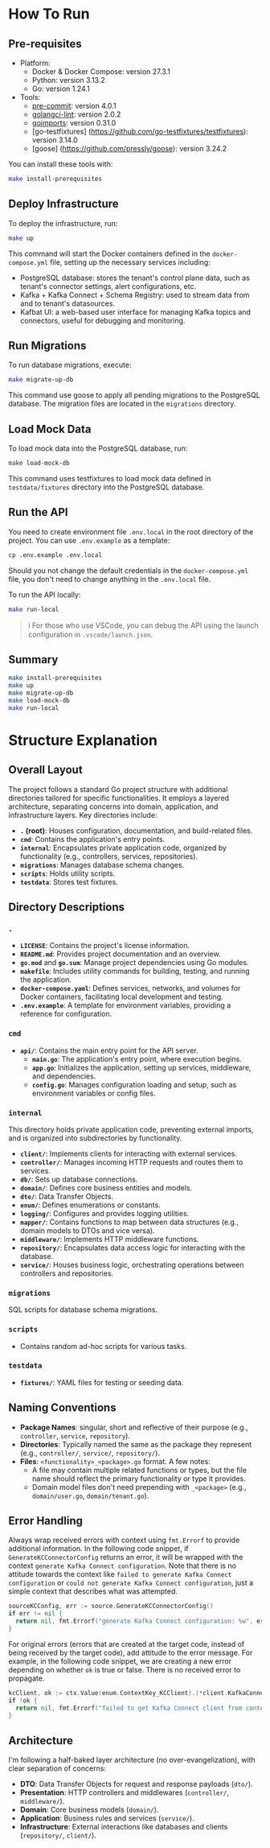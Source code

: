 # How To Run

## Pre-requisites

- Platform:
  - Docker & Docker Compose: version 27.3.1
  - Python: version 3.13.2
  - Go: version 1.24.1
- Tools:
  - [pre-commit](https://pre-commit.com/): version 4.0.1
  - [golangci-lint](https://golangci-lint.run/): version 2.0.2
  - [goimports](https://pkg.go.dev/golang.org/x/tools/cmd/goimports): version 0.31.0
  - [go-testfixtures] (https://github.com/go-testfixtures/testfixtures): version 3.14.0
  - [goose] (https://github.com/pressly/goose): version 3.24.2

You can install these tools with:

```bash
make install-prerequisites
```

## Deploy Infrastructure

To deploy the infrastructure, run:

```bash
make up
```

This command will start the Docker containers defined in the `docker-compose.yml` file, setting up the necessary services including:

- PostgreSQL database: stores the tenant's control plane data, such as tenant's connector settings, alert configurations, etc.
- Kafka + Kafka Connect + Schema Registry: used to stream data from and to tenant's datasources.
- Kafbat UI: a web-based user interface for managing Kafka topics and connectors, useful for debugging and monitoring.

## Run Migrations

To run database migrations, execute:

```bash
make migrate-up-db
```

This command use goose to apply all pending migrations to the PostgreSQL database. The migration files are located in the `migrations` directory.

## Load Mock Data

To load mock data into the PostgreSQL database, run:

```bash
make load-mock-db
```

This command uses testfixtures to load mock data defined in `testdata/fixtures` directory into the PostgreSQL database.

## Run the API

You need to create environment file `.env.local` in the root directory of the project. You can use `.env.example` as a template:

```bash
cp .env.example .env.local
```

Should you not change the default credentials in the `docker-compose.yml` file, you don't need to change anything in the `.env.local` file.

To run the API locally:

```bash
make run-local
```

> ℹ️ For those who use VSCode, you can debug the API using the launch configuration in `.vscode/launch.json`.

## Summary

```bash
make install-prerequisites
make up
make migrate-up-db
make load-mock-db
make run-local
```

# Structure Explanation

## Overall Layout

The project follows a standard Go project structure with additional directories tailored for specific functionalities. It employs a layered architecture, separating concerns into domain, application, and infrastructure layers. Key directories include:

- **`.` (root)**: Houses configuration, documentation, and build-related files.
- **`cmd`**: Contains the application's entry points.
- **`internal`**: Encapsulates private application code, organized by functionality (e.g., controllers, services, repositories).
- **`migrations`**: Manages database schema changes.
- **`scripts`**: Holds utility scripts.
- **`testdata`**: Stores test fixtures.

## Directory Descriptions

### `.`

- **`LICENSE`**: Contains the project's license information.
- **`README.md`**: Provides project documentation and an overview.
- **`go.mod`** and **`go.sum`**: Manage project dependencies using Go modules.
- **`makefile`**: Includes utility commands for building, testing, and running the application.
- **`docker-compose.yaml`**: Defines services, networks, and volumes for Docker containers, facilitating local development and testing.
- **`.env.example`**: A template for environment variables, providing a reference for configuration.

### `cmd`

- **`api/`**: Contains the main entry point for the API server.
  - **`main.go`**: The application's entry point, where execution begins.
  - **`app.go`**: Initializes the application, setting up services, middleware, and dependencies.
  - **`config.go`**: Manages configuration loading and setup, such as environment variables or config files.

### `internal`

This directory holds private application code, preventing external imports, and is organized into subdirectories by functionality.

- **`client/`**: Implements clients for interacting with external services.
- **`controller/`**: Manages incoming HTTP requests and routes them to services.
- **`db/`**: Sets up database connections.
- **`domain/`**: Defines core business entities and models.
- **`dto/`**: Data Transfer Objects.
- **`enum/`**: Defines enumerations or constants.
- **`logging/`**: Configures and provides logging utilities.
- **`mapper/`**: Contains functions to map between data structures (e.g., domain models to DTOs and vice versa).
- **`middleware/`**: Implements HTTP middleware functions.
- **`repository/`**: Encapsulates data access logic for interacting with the database.
- **`service/`**: Houses business logic, orchestrating operations between controllers and repositories.

### `migrations`

SQL scripts for database schema migrations.

### `scripts`

- Contains random ad-hoc scripts for various tasks.

### `testdata`

- **`fixtures/`**: YAML files for testing or seeding data.

## Naming Conventions

- **Package Names**: singular, short and reflective of their purpose (e.g., `controller`, `service`, `repository`).
- **Directories**: Typically named the same as the package they represent (e.g., `controller/`, `service/`, `repository/`).
- **Files**: `<functionality>_<package>.go` format. A few notes:
  - A file may contain multiple related functions or types, but the file name should reflect the primary functionality or type it provides.
  - Domain model files don't need prepending with `_<package>` (e.g., `domain/user.go`, `domain/tenant.go`).

## Error Handling

Always wrap received errors with context using `fmt.Errorf` to provide additional information. In the following code snippet, if `GenerateKCConnectorConfig` returns an error, it will be wrapped with the context `generate Kafka Connect configuration`. Note that there is no attitude towards the context like `failed to generate Kafka Connect configuration` or `could not generate Kafka Connect configuration`, just a simple context that describes what was attempted.

```go
sourceKCConfig, err := source.GenerateKCConnectorConfig()
if err != nil {
  return nil, fmt.Errorf("generate Kafka Connect configuration: %w", err)
}
```

For original errors (errors that are created at the target code, instead of being received by the target code), add attitude to the error message. For example, in the following code snippet, we are creating a new error depending on whether `ok` is true or false. There is no received error to propagate.

```go
kcClient, ok := ctx.Value(enum.ContextKey_KCClient).(*client.KafkaConnectClient)
if !ok {
  return nil, fmt.Errorf("failed to get Kafka Connect client from context")
}
```

## Architecture

I'm following a half-baked layer architecture (no over-evangelization), with clear separation of concerns:

- **DTO**: Data Transfer Objects for request and response payloads (`dto/`).
- **Presentation**: HTTP controllers and middlewares (`controller/`, `middleware/`).
- **Domain**: Core business models (`domain/`).
- **Application**: Business rules and services (`service/`).
- **Infrastructure**: External interactions like databases and clients (`repository/`, `client/`).
